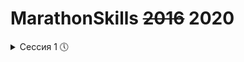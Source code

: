 MarathonSkills ~~2016~~ 2020
============================
<details>
  <summary>Сессия 1 🕔</summary>
1.1 ✅
  <br>
1.2 ✅
  <br>
1.3 ✅
  <br>
1.4 ✅
  <br>
1.5 ✅
  <br>
1.6 ✅
  <br>
1.7 ✅
  <br>
1.8 ✅
  <br>
1.9 ✅
  <br>
1.10 ✅
  <br>
1.11 ✅
  <br>
1.12 ❌
  <br>
1.13 ❌
  <br>
1.14 ❌
  <br>
1.15 ❌
  <br>
1.16 ✅
</details>
